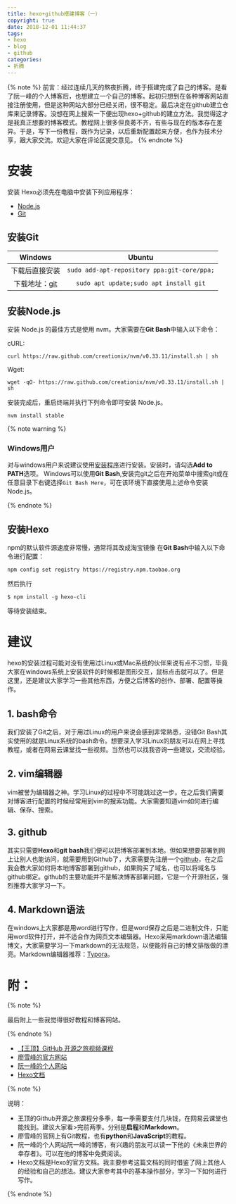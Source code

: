 ```yaml
---
title: hexo+github搭建博客（一）
copyright: true
date: 2018-12-01 11:44:37
tags: 
- hexo
- blog
- github
categories: 
- 折腾
---
```


{% note %}
前言：经过连续几天的熬夜折腾，终于搭建完成了自己的博客。是看了阮一峰的个人博客后，也想建立一个自己的博客。起初只想到在各种博客网站直接注册使用，但是这种网站大部分已经关闭，很不稳定。最后决定在github建立仓库来记录博客。没想在网上搜索一下便出现hexo+github的建立方法。我觉得这才是我真正想要的博客模式。教程网上很多但良莠不齐，有些与现在的版本存在差异。于是，写下一份教程，既作为记录，以后重新配置起来方便，也作为技术分享，跟大家交流。欢迎大家在评论区提交意见。
{% endnote %}

<!--more-->

# 安装

安装 Hexo必须先在电脑中安装下列应用程序：

- [Node.js](https://nodejs.org/en/)
- [Git](http://xk2.ahu.cn/CheckCode.aspx)  

## 安装Git

Windows|Ubuntu
:-----:|:----:
下载后直接安装|`sudo add-apt-repository ppa:git-core/ppa;`
下载地址：[git](https://git-scm.com/download/win)|`sudo apt update;sudo apt install git`

## 安装Node.js

安装 Node.js 的最佳方式是使用 nvm。大家需要在**Git Bash**中输入以下命令：

cURL:

`curl https://raw.github.com/creationix/nvm/v0.33.11/install.sh | sh`

Wget:

`wget -qO- https://raw.github.com/creationix/nvm/v0.33.11/install.sh | sh`

安装完成后，重启终端并执行下列命令即可安装 Node.js。

`nvm install stable`

{% note warning %}

### Windows用户

对与windows用户来说建议使用[安装程序](https://nodejs.org/en/)进行安装。安装时，请勾选**Add to PATH**选项。
Windows可以使用**Git Bash**,安装完git之后在开始菜单中搜索git或在任意目录下右键选择`Git Bash Here`，可在该环境下直接使用上述命令安装Node.js。

{% endnote %}

## 安装Hexo

npm的默认软件源速度非常慢，通常将其改成淘宝镜像
在**Git Bash**中输入以下命令进行配置：

`npm config set registry https://registry.npm.taobao.org`

然后执行

`$ npm install -g hexo-cli`

等待安装结束。

# 建议

hexo的安装过程可能对没有使用过Linux或Mac系统的伙伴来说有点不习惯，毕竟大家在windows系统上安装软件的时候都是图形交互，鼠标点击就可以了。但是这里，还是建议大家学习一些其他东西，方便之后博客的创作、部署、配置等操作。

## 1. bash命令

我们安装了Git之后，对于用过Linux的用户来说会感到非常熟悉，没错Git Bash其实使用的就是Linux系统的bash命令。想要深入学习Linux的朋友可以在网上寻找教程，或者在网易云课堂找一些视频。当然也可以找我咨询一些建议，交流经验。

## 2. vim编辑器

vim被誉为编辑器之神。学习Linux的过程中不可能跳过这一步。在之后我们需要对博客进行配置的时候经常用到vim的搜索功能。大家需要知道vim如何进行编辑、保存、搜索。

## 3. github

其实只需要**Hexo**和**git bash**我们便可以把博客部署到本地。但如果想要部署到网上让别人也能访问，就需要用到Github了，大家需要先注册一个[github](https://github.com/)，在之后我会教大家如何将本地博客部署到github，如果购买了域名，也可以将域名与github绑定。github的主要功能并不是解决博客部署问题，它是一个开源社区，强烈推荐大家学习一下。

## 4. Markdown语法

在windows上大家都是用word进行写作，但是word保存之后是二进制文件，只能用word软件打开，并不适合作为网页文本编辑器。Hexo采用markdown语法编辑博文，大家需要学习一下markdown的无法规范，以便能将自己的博文排版做的漂亮。Markdown编辑器推荐：[Typora](https://www.typora.io/)。

# 附：

{% note %}

最后附上一些我觉得很好教程和博客网站。  

{% endnote %}

- [【王顶】GitHub 开源之旅视频课程](https://github.com/wangding/courses/tree/master/github)
- [廖雪峰的官方网站](https://www.liaoxuefeng.com/)
- [阮一峰的个人网站](http://www.ruanyifeng.com/home.html)
- [Hexo文档](https://hexo.io/zh-cn/docs/)

{% note %}

说明：

- 王顶的Github开源之旅课程分多季，每一季需要支付几块钱，在网易云课堂也能找到。建议大家看>完前两季。分别是**启程**和**Markdown**。
- 廖雪峰的官网上有Git教程，也有**python**和**JavaScript**的教程。
- 阮一峰的个人网站阮一峰的博客，有兴趣的朋友可以读一下他的《未来世界的幸存者》。可以在他的博客中免费阅读。
- Hexo文档是Hexo的官方文档。我主要参考这篇文档的同时借鉴了网上其他人的经验和自己的想法。建议大家参考其中的基本操作部分，学习一下如何进行写作。

{% endnote %}